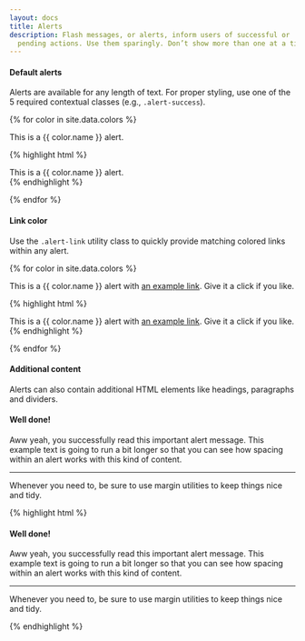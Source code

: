 ```yaml
---
layout: docs
title: Alerts
description: Flash messages, or alerts, inform users of successful or
  pending actions. Use them sparingly. Don’t show more than one at a time.
---
```


#### Default alerts

Alerts are available for any length of text. For proper styling, use one of
the 5 required contextual classes (e.g., `.alert-success`).

{% for color in site.data.colors %}

<div class="nest-example">
  <div class="alert alert-{{ color.name }}" role="alert">
    This is a {{ color.name }} alert.
  </div>
</div>

{% highlight html %}
<div class="alert alert-{{ color.name }}" role="alert">
  This is a {{ color.name }} alert.
</div>
{% endhighlight %}

{% endfor %}

#### Link color

Use the `.alert-link` utility class to quickly provide matching colored
links within any alert.

{% for color in site.data.colors %}

<div class="nest-example">
  <div class="alert alert-{{ color.name }}" role="alert">
    This is a {{ color.name }} alert with <a href="#" class="alert-link">an example link</a>. Give it a click if you like.
  </div>
</div>

{% highlight html %}
<div class="alert alert-{{ color.name }}" role="alert">
  This is a {{ color.name }} alert with <a href="#" class="alert-link">an example link</a>. Give it a click if you like.
</div>
{% endhighlight %}

{% endfor %}

#### Additional content

Alerts can also contain additional HTML elements like headings, paragraphs and
dividers.

<div class="nest-example">
  <div class="alert alert-primary" role="alert">
    <h4 class="alert-heading">Well done!</h4>
    <p>Aww yeah, you successfully read this important alert message. This example text is going to run a bit longer so that you can see how spacing within an alert works with this kind of content.</p>
    <hr>
    <p class="mb-0">Whenever you need to, be sure to use margin utilities to keep things nice and tidy.</p>
  </div>
</div>

{% highlight html %}
<div class="alert alert-primary" role="alert">
  <h4 class="alert-heading">Well done!</h4>
  <p>Aww yeah, you successfully read this important alert message. This example text is going to run a bit longer so that you can see how spacing within an alert works with this kind of content.</p>
  <hr>
  <p class="mb-0">Whenever you need to, be sure to use margin utilities to keep things nice and tidy.</p>
</div>
{% endhighlight %}
